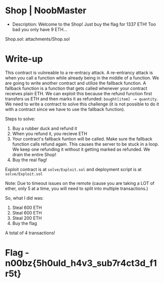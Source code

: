 # Shop | NoobMaster

- Description: Welcome to the Shop! Just buy the flag for 1337 ETH! Too bad you only have 9 ETH...

Shop.sol: attachments/Shop.sol



# Write-up
This contract is vulnreable to a re-entracy attack. A re-entrancy attack is when you call a function while already being in the middle of a function. We are going to write another contract and utilize the fallback function. A fallback function is a function that gets called whenever your contract receives plain ETH. We can exploit this because the refund function first transfers us ETH and then marks it as refunded: `bought[item] -= quantity`. We need to write a contract to solve this challenge (it is not possible to do it with a contract since we have to use the fallback function).

Steps to solve:

1) Buy a rubber duck and refund it
2) When you refund it, you recieve ETH
3) Your contract's fallback funtion will be called. Make sure the fallback function calls refund again. This causes the server to be stuck in a loop. We keep one refunding it without it getting marked as refunded. We drain the entire Shop!
4) Buy the real flag!

Exploit contract is at `solve/Exploit.sol` and deployment script is at `solve/Exploit.sol`

Note: Due to timeout issues on the remote (cause you are taking a LOT of ether, only 5 at a time, you will need to split into multiple transactions.)

So, what I did was:
1) Steal 600 ETH
2) Steal 600 ETH
3) Steal 200 ETH
4) Buy the flag

A total of 4 transactions!

# Flag - n00bz{5h0uld_h4v3_sub7r4ct3d_f1r5t}
